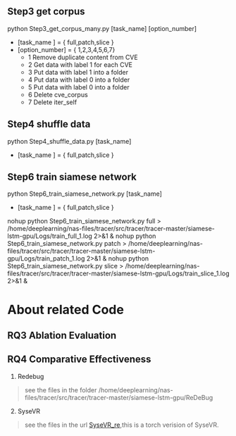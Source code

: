 ## Step3 get corpus
python Step3_get_corpus_many.py [task_name] [option_number]
- [task_name ] = { full,patch,slice }
- [option_number] = { 1,2,3,4,5,6,7}
    - 1 Remove duplicate content from CVE
    - 2 Get data with label 1 for each CVE
    - 3 Put data with label 1 into a folder
    - 4 Put data with label 0 into a folder 
    - 5 Put data with label 0 into a folder
    - 6 Delete cve_corpus
    - 7 Delete iter_self

## Step4 shuffle data
python Step4_shuffle_data.py [task_name]
- [task_name ] = { full,patch,slice }
## Step6 train siamese network

python Step6_train_siamese_network.py [task_name]
- [task_name ] = { full,patch,slice }

nohup python Step6_train_siamese_network.py full  > /home/deeplearning/nas-files/tracer/src/tracer/tracer-master/siamese-lstm-gpu/Logs/train_full_1.log 2>&1 &
nohup python Step6_train_siamese_network.py patch  > /home/deeplearning/nas-files/tracer/src/tracer/tracer-master/siamese-lstm-gpu/Logs/train_patch_1.log 2>&1 &
nohup python Step6_train_siamese_network.py slice  > /home/deeplearning/nas-files/tracer/src/tracer/tracer-master/siamese-lstm-gpu/Logs/train_slice_1.log 2>&1 &

# About related Code
## RQ3 Ablation Evaluation



## RQ4 Comparative Effectiveness

1. Redebug 
>see the files in the folder /home/deeplearning/nas-files/tracer/src/tracer/tracer-master/siamese-lstm-gpu/ReDeBug

2. SyseVR
>see the files in the url [SyseVR_re](https://github.com/SeSpProjec/SyseVR-related),this is a torch verision of SyseVR.